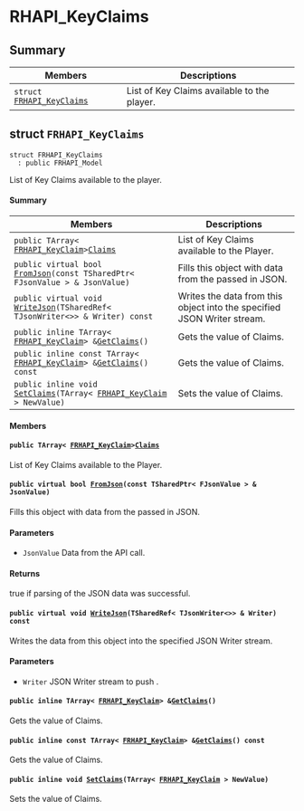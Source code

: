 # RHAPI_KeyClaims <a id="group__RHAPI__KeyClaims"></a>

## Summary

 Members                        | Descriptions                                
--------------------------------|---------------------------------------------
`struct `[`FRHAPI_KeyClaims`](#structFRHAPI__KeyClaims) | List of Key Claims available to the player.

## struct `FRHAPI_KeyClaims` <a id="structFRHAPI__KeyClaims"></a>

```
struct FRHAPI_KeyClaims
  : public FRHAPI_Model
```

List of Key Claims available to the player.

#### Summary

 Members                        | Descriptions                                
--------------------------------|---------------------------------------------
`public TArray< `[`FRHAPI_KeyClaim`](RHAPI_KeyClaim.md#structFRHAPI__KeyClaim)` > `[`Claims`](#structFRHAPI__KeyClaims_1adebd7612d1a529f391a1d643b58be263) | List of Key Claims available to the Player.
`public virtual bool `[`FromJson`](#structFRHAPI__KeyClaims_1a267c896754ce2b5be2bda66816afb013)`(const TSharedPtr< FJsonValue > & JsonValue)` | Fills this object with data from the passed in JSON.
`public virtual void `[`WriteJson`](#structFRHAPI__KeyClaims_1acac4e11383c4b935a7ada20845c1e61c)`(TSharedRef< TJsonWriter<>> & Writer) const` | Writes the data from this object into the specified JSON Writer stream.
`public inline TArray< `[`FRHAPI_KeyClaim`](RHAPI_KeyClaim.md#structFRHAPI__KeyClaim)` > & `[`GetClaims`](#structFRHAPI__KeyClaims_1a238768f96e700f779de67374bc77da86)`()` | Gets the value of Claims.
`public inline const TArray< `[`FRHAPI_KeyClaim`](RHAPI_KeyClaim.md#structFRHAPI__KeyClaim)` > & `[`GetClaims`](#structFRHAPI__KeyClaims_1a54c92646bf5dd2ec2db58a29cafc1a49)`() const` | Gets the value of Claims.
`public inline void `[`SetClaims`](#structFRHAPI__KeyClaims_1a63c11eaa09d0f26302c0ea044ec4a262)`(TArray< `[`FRHAPI_KeyClaim`](RHAPI_KeyClaim.md#structFRHAPI__KeyClaim)` > NewValue)` | Sets the value of Claims.

#### Members

#### `public TArray< `[`FRHAPI_KeyClaim`](RHAPI_KeyClaim.md#structFRHAPI__KeyClaim)` > `[`Claims`](#structFRHAPI__KeyClaims_1adebd7612d1a529f391a1d643b58be263) <a id="structFRHAPI__KeyClaims_1adebd7612d1a529f391a1d643b58be263"></a>

List of Key Claims available to the Player.

#### `public virtual bool `[`FromJson`](#structFRHAPI__KeyClaims_1a267c896754ce2b5be2bda66816afb013)`(const TSharedPtr< FJsonValue > & JsonValue)` <a id="structFRHAPI__KeyClaims_1a267c896754ce2b5be2bda66816afb013"></a>

Fills this object with data from the passed in JSON.

#### Parameters
* `JsonValue` Data from the API call.

#### Returns
true if parsing of the JSON data was successful.

#### `public virtual void `[`WriteJson`](#structFRHAPI__KeyClaims_1acac4e11383c4b935a7ada20845c1e61c)`(TSharedRef< TJsonWriter<>> & Writer) const` <a id="structFRHAPI__KeyClaims_1acac4e11383c4b935a7ada20845c1e61c"></a>

Writes the data from this object into the specified JSON Writer stream.

#### Parameters
* `Writer` JSON Writer stream to push .

#### `public inline TArray< `[`FRHAPI_KeyClaim`](RHAPI_KeyClaim.md#structFRHAPI__KeyClaim)` > & `[`GetClaims`](#structFRHAPI__KeyClaims_1a238768f96e700f779de67374bc77da86)`()` <a id="structFRHAPI__KeyClaims_1a238768f96e700f779de67374bc77da86"></a>

Gets the value of Claims.

#### `public inline const TArray< `[`FRHAPI_KeyClaim`](RHAPI_KeyClaim.md#structFRHAPI__KeyClaim)` > & `[`GetClaims`](#structFRHAPI__KeyClaims_1a54c92646bf5dd2ec2db58a29cafc1a49)`() const` <a id="structFRHAPI__KeyClaims_1a54c92646bf5dd2ec2db58a29cafc1a49"></a>

Gets the value of Claims.

#### `public inline void `[`SetClaims`](#structFRHAPI__KeyClaims_1a63c11eaa09d0f26302c0ea044ec4a262)`(TArray< `[`FRHAPI_KeyClaim`](RHAPI_KeyClaim.md#structFRHAPI__KeyClaim)` > NewValue)` <a id="structFRHAPI__KeyClaims_1a63c11eaa09d0f26302c0ea044ec4a262"></a>

Sets the value of Claims.

